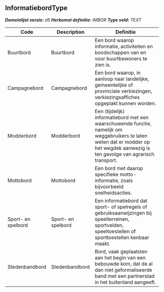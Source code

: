 ﻿## InformatiebordType

*__Domeinlijst versie:__ d5*
*__Herkomst definitie:__ IMBOR*
*__Type veld:__ TEXT*

|__Code__ |__Description__ |__Definitie__	|
|	---	|	---	|   ---	| 
| Buurtbord | Buurtbord | Een bord waarop informatie, activiteiten en boodschappen van en voor buurtbewoners te zien is. |
| Campagnebord | Campagnebord | Een bord waarop, in aanloop naar landelijke, gemeentelijke of provinciale verkiezingen, verkiezingsaffiches opgeplakt kunnen worden. |
| Modderbord | Modderbord | Een (tijdelijk) informatiebord met een waarschuwende functie, namelijk om weggebruikers te laten weten dat er modder op het wegdek aanwezig is ten gevolge van agrarisch transport. |
| Mottobord | Mottobord | Een bord met daarop specifieke motto-informatie, zoals bijvoorbeeld snelheidsacties. |
| Sport- en spelbord | Sport- en spelbord | Een informatiebord dat sport- of spelregels of gebruiksaanwijzingen bij speelterreinen, sportvelden, speeltoestellen of sporttoestellen kenbaar maakt. |
| Stedenbandbord | Stedenbandbord | Bord, vaak geplaatsten aan het begin van een bebouwde kom, dat de al dan niet geformaliseerde band met een partnerstad in het buitenland aangeeft. |
